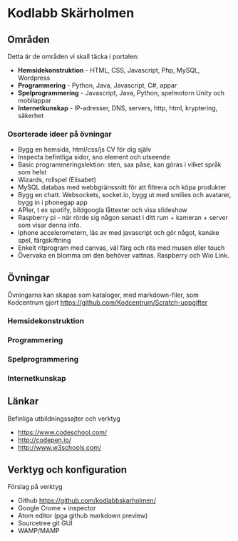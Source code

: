 # Kodlabb Skärholmen

## Områden

Detta är de områden vi skall täcka i portalen:

* **Hemsidekonstruktion** - HTML, CSS, Javascript, Php, MySQL, Wordpress
* **Programmering** - Python, Java, Javascript, C#, appar
* **Spelprogrammering** - Javascript, Java, Python, spelmotorn Unity och mobilappar
* **Internetkunskap** - IP-adresser, DNS, servers, http, html, kryptering, säkerhet

### Osorterade ideer på övningar

* Bygg en hemsida, html/css/js CV för dig själv
* Inspecta befintliga sidor, sno element och utseende
* Basic programmeringslektion: sten, sax påse, kan göras i vilket språk som helst
* Wizards, rollspel (Elisabet)
* MySQL databas med webbgränssnitt för att filtrera och köpa produkter
* Bygg en chatt. Websockets, socket.io, bygg ut med smilies och avatarer, bygg in i phonegap app
* APIer, t ex spotify, bildgoogla låttexter och visa slideshow
* Raspberry pi - när rörde sig någon senast i ditt rum + kameran + server som visar denna info.
* Iphone accelerometern, läs av med javascript och gör något, kanske spel, färgskiftning
* Enkelt ritprogram med canvas, väl färg och rita med musen eller touch
* Övervaka en blomma om den behöver vattnas. Raspberry och Wio Link.

## Övningar

Övningarna kan skapas som kataloger, med markdown-filer, som Kodcentrum gjort https://github.com/Kodcentrum/Scratch-uppgifter

### Hemsidekonstruktion

### Programmering

### Spelprogrammering

### Internetkunskap

## Länkar

Befinliga utbildningssajter och verktyg

* https://www.codeschool.com/
* http://codepen.io/
* http://www.w3schools.com/

## Verktyg och konfiguration

Förslag på verktyg

* Github https://github.com/kodlabbskarholmen/
* Google Crome + inspector
* Atom editor (pga github markdown preview)
* Sourcetree git GUI
* WAMP/MAMP
